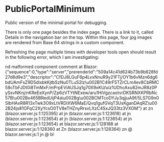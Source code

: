 # PublicPortalMinimum
Public version of the minimal portal for debugging.

There is only one page besides the index page. There is a link to it, called Details in the navigation bar on the top. Within this page, four jpg images are rendered from Base 64 strings in a custom component.

Refreshing the page multiple times with developer tools open should result in the following error, which I am investigating:

nd malformed component comment at Blazor:{"sequence":0,"type":"server","prerenderId":"509a14c41d624b73b9b628fd27d6d9e3","descriptor":"CfDJ8LGuF6p4LvxNnuR9y21FTj/OY1b6vMzn6dg6bdUAmFsZ9D5dixbkKjtbSzNu0TLuS2lz\u002B1C49rF5TZrCLm4ev8CbRMC58cTbFJDt0i8TmMxF/mPrpEViAUSJq1g70X9xKU/uiz1UDhcAxu82mJR8z0PySsvNKnj/nKReEeXynP/Zp6zVTYtNExew/aru1HiVgzcaotvrDKSRNXKPRbNc57B\u002Bx465BRedUijP4a\u002Bg\u002BCMTcoDYJy3qjjuA9f/5LS7G9n0SlbHAxR8R13xTwk3O9xLtVRDlXW6MaE/Qvq1gufGVqT3UsKganDAqRZ\u002B24js81OFqC2XyYcsO0TV8eTHZnyRrsvLXzC4SxJQ33tz3VXGM"}
    at zn (blazor.server.js:1:125395)
    at jn (blazor.server.js:1:123618)
    at jn (blazor.server.js:1:123654)
    at jn (blazor.server.js:1:123654)
    at jn (blazor.server.js:1:123654)
    at blazor.server.js:1:128188
    at blazor.server.js:1:128360
    at Zn (blazor.server.js:1:128364)
zn @ blazor.server.js:1
jn @ bl